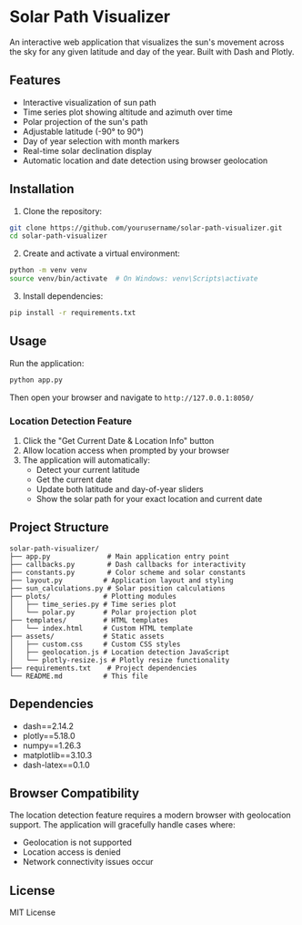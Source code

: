 # Solar Path Visualizer

An interactive web application that visualizes the sun's movement across the sky for any given latitude and day of the year. Built with Dash and Plotly.

## Features

- Interactive visualization of sun path
- Time series plot showing altitude and azimuth over time
- Polar projection of the sun's path
- Adjustable latitude (-90° to 90°)
- Day of year selection with month markers
- Real-time solar declination display
- Automatic location and date detection using browser geolocation

## Installation

1. Clone the repository:
```bash
git clone https://github.com/yourusername/solar-path-visualizer.git
cd solar-path-visualizer
```

2. Create and activate a virtual environment:
```bash
python -m venv venv
source venv/bin/activate  # On Windows: venv\Scripts\activate
```

3. Install dependencies:
```bash
pip install -r requirements.txt
```

## Usage

Run the application:
```bash
python app.py
```

Then open your browser and navigate to `http://127.0.0.1:8050/`

### Location Detection Feature

1. Click the "Get Current Date & Location Info" button
2. Allow location access when prompted by your browser
3. The application will automatically:
   - Detect your current latitude
   - Get the current date
   - Update both latitude and day-of-year sliders
   - Show the solar path for your exact location and current date

## Project Structure

```
solar-path-visualizer/
├── app.py              # Main application entry point
├── callbacks.py        # Dash callbacks for interactivity
├── constants.py        # Color scheme and solar constants
├── layout.py          # Application layout and styling
├── sun_calculations.py # Solar position calculations
├── plots/             # Plotting modules
│   ├── time_series.py # Time series plot
│   └── polar.py       # Polar projection plot
├── templates/         # HTML templates
│   └── index.html     # Custom HTML template
├── assets/            # Static assets
│   ├── custom.css     # Custom CSS styles
│   ├── geolocation.js # Location detection JavaScript
│   └── plotly-resize.js # Plotly resize functionality
├── requirements.txt    # Project dependencies
└── README.md          # This file
```

## Dependencies

- dash==2.14.2
- plotly==5.18.0
- numpy==1.26.3
- matplotlib==3.10.3
- dash-latex==0.1.0

## Browser Compatibility

The location detection feature requires a modern browser with geolocation support. The application will gracefully handle cases where:
- Geolocation is not supported
- Location access is denied
- Network connectivity issues occur

## License

MIT License 